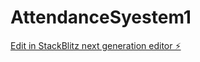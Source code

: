 # AttendanceSyestem1

[Edit in StackBlitz next generation editor ⚡️](https://stackblitz.com/~/github.com/Soniya24/AttendanceSyestem1)